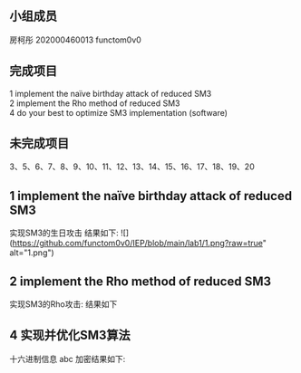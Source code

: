 
小组成员
--------
房柯彤 202000460013 functom0v0


完成项目
--------
1 implement the naïve birthday attack of reduced SM3  
2 implement the Rho method of reduced SM3  
4 do your best to optimize SM3 implementation (software)  

未完成项目
---------
3、5、6、7、8、9、10、11、12、13、14、15、16、17、18、19、20


1 implement the naïve birthday attack of reduced SM3
----------------------------------------------------

实现SM3的生日攻击 
结果如下:
![](https://github.com/functom0v0/IEP/blob/main/lab1/1.png?raw=true" alt="1.png")

2 implement the Rho method of reduced SM3  
-------------------------------------------
实现SM3的Rho攻击:
结果如下
![]()

4 实现并优化SM3算法
------------------
十六进制信息 abc 加密结果如下:
![]()
